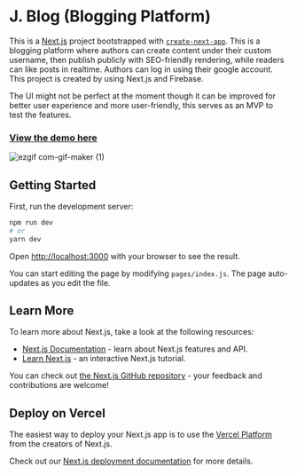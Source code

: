 # J. Blog (Blogging Platform)

This is a [Next.js](https://nextjs.org/) project bootstrapped with [`create-next-app`](https://github.com/vercel/next.js/tree/canary/packages/create-next-app). This is a blogging platform where authors can create content under their custom username, then publish publicly with SEO-friendly rendering, while readers can like posts in realtime. Authors can log in using their google account. This project is created by using Next.js and Firebase.

The UI might not be perfect at the moment though it can be improved for better user experience and more user-friendly, this serves as an MVP to test the features.

### [View the demo here](https://nextjs-firebase-iota.vercel.app/)


![ezgif com-gif-maker (1)](https://user-images.githubusercontent.com/54385240/128656195-c5f09b9b-7b0c-4ce7-a672-90aeeaa25e50.gif)


## Getting Started

First, run the development server:

```bash
npm run dev
# or
yarn dev
```

Open [http://localhost:3000](http://localhost:3000) with your browser to see the result.

You can start editing the page by modifying `pages/index.js`. The page auto-updates as you edit the file.

## Learn More

To learn more about Next.js, take a look at the following resources:

- [Next.js Documentation](https://nextjs.org/docs) - learn about Next.js features and API.
- [Learn Next.js](https://nextjs.org/learn) - an interactive Next.js tutorial.

You can check out [the Next.js GitHub repository](https://github.com/vercel/next.js/) - your feedback and contributions are welcome!

## Deploy on Vercel

The easiest way to deploy your Next.js app is to use the [Vercel Platform](https://vercel.com/import?utm_medium=default-template&filter=next.js&utm_source=create-next-app&utm_campaign=create-next-app-readme) from the creators of Next.js.

Check out our [Next.js deployment documentation](https://nextjs.org/docs/deployment) for more details.
